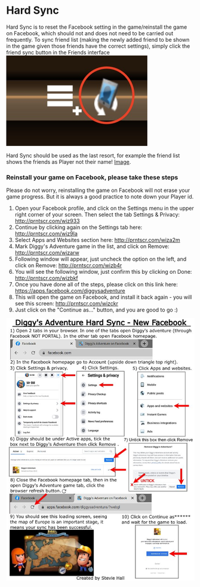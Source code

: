 # Hard Sync
Hard Sync is to reset the Facebook setting in the game/reinstall the game on Facebook, which should not and does not 
need to be carried out frequently.
To sync friend list (making the newly added friend to be shown in the game given those friends have the correct 
settings), simply click the friend sync button in the Friends interface ![Image](images/friendSync.jpg)

Hard Sync should be used as the last resort, for example the friend list shows the friends as Player not their name!
[Image](images/shownAsPlayer.jpg).

### Reinstall your game on Facebook, please take these steps 
Please do not worry, reinstalling the game on Facebook will not erase your game progress. But it is always a good 
practice to note down your Player id.

1. Open your Facebook profile, and click on the Settings menu in the upper right corner of your screen. Then select the tab Settings & Privacy: http://prntscr.com/wiz933
2. Continue by clicking again on the Settings tab here: http://prntscr.com/wiz9la
3. Select Apps and Websites section here: http://prntscr.com/wiza2m
4. Mark Diggy's Adventure game in the list, and click on Remove: http://prntscr.com/wizarw
5. Following window will appear, just uncheck the option on the left, and click on Remove: http://prntscr.com/wizb4r
6. You will see the following window, just confirm this by clicking on Done: http://prntscr.com/wizbkf
7. Once you have done all of the steps, please click on this link here: https://apps.facebook.com/diggysadventure
8. This will open the game on Facebook, and install it back again - you will see this screen: http://prntscr.com/wizckr
9. Just click on the "Continue as..." button, and you are good to go :)

![Image](images/hard_sync.jpg)